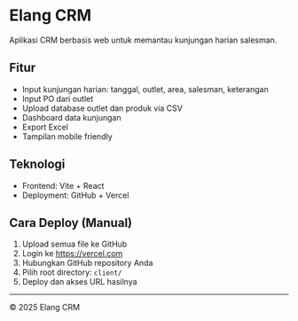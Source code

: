# Elang CRM

Aplikasi CRM berbasis web untuk memantau kunjungan harian salesman.

## Fitur
- Input kunjungan harian: tanggal, outlet, area, salesman, keterangan
- Input PO dari outlet
- Upload database outlet dan produk via CSV
- Dashboard data kunjungan
- Export Excel
- Tampilan mobile friendly

## Teknologi
- Frontend: Vite + React
- Deployment: GitHub + Vercel

## Cara Deploy (Manual)
1. Upload semua file ke GitHub
2. Login ke https://vercel.com
3. Hubungkan GitHub repository Anda
4. Pilih root directory: `client/`
5. Deploy dan akses URL hasilnya

---

© 2025 Elang CRM
